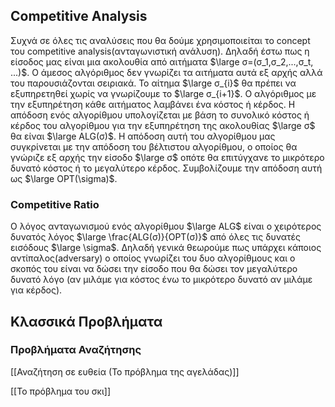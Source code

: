 ## Competitive Analysis

Συχνά σε όλες τις αναλύσεις που θα δούμε χρησιμοποιείται τo concept του competitive analysis(ανταγωνιστική ανάλυση).   Δηλαδή έστω πως η είσοδος μας είναι μια ακολουθία από αιτήματα $\large σ=(σ_1,σ_2,...,σ_t, ...)$. Ο άμεσος αλγόριθμος δεν γνωρίζει τα αιτήματα αυτά εξ αρχής αλλά του παρουσιάζονται σειριακά. Το αίτημα $\large σ_{i}$ θα πρέπει να εξυπηρετηθεί χωρίς να γνωρίζουμε το $\large σ_{i+1}$. O αλγόριθμος με την εξυπηρέτηση κάθε αιτήματος λαμβάνει ένα κόστος ή κέρδος. Η απόδοση ενός αλγορίθμου υπολογίζεται με βάση το συνολικό κόστος ή κέρδος του αλγορίθμου για την εξυπηρέτηση της ακολουθίας $\large σ$ θα είναι $\large ALG(σ)$. Η απόδοση αυτή του αλγορίθμου μας συγκρίνεται με την απόδοση του βέλτιστου αλγορίθμου,  ο οποίος θα γνώριζε εξ αρχής την είσοδο $\large σ$ οπότε θα επιτύγχανε το μικρότερο δυνατό κόστος ή το μεγαλύτερο κέρδος. Συμβολίζουμε την απόδοση αυτή ως $\large OPT(\sigma)$. 

### Competitive Ratio

Ο λόγος ανταγωνισμού ενός αλγορίθμου $\large ALG$ είναι ο χειρότερος δυνατός λόγος $\large \frac{ALG(σ)}{OPT(σ)}$ από όλες τις δυνατές εισόδους $\large \sigma$. Δηλαδή γενικά θεωρούμε πως υπάρχει κάποιος αντίπαλος(adversary) ο οποίος γνωρίζει του δυο αλγορίθμους και ο σκοπός του είναι να δώσει την είσοδο που θα δώσει τον μεγαλύτερο δυνατό λόγο (αν μιλάμε για κόστος ένω το μικρότερο δυνατό αν μιλάμε για κέρδος).

## Kλασσικά Προβλήματα


### Προβλήματα Αναζήτησης

[[Αναζήτηση σε ευθεία (Το πρόβλημα της αγελάδας)]]

[[Το πρόβλημα του σκι]]

